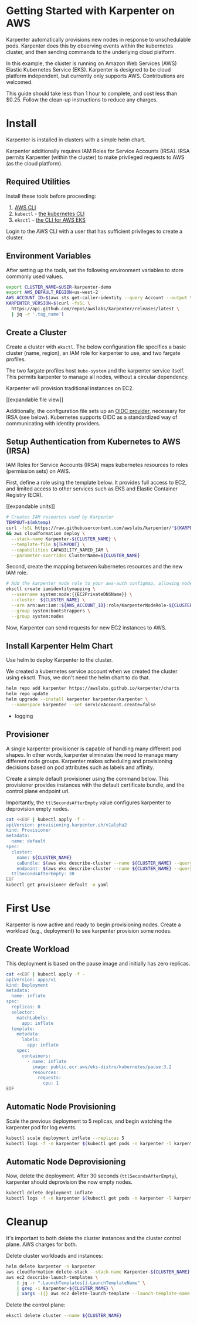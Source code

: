 # Getting Started with Karpenter on AWS

Karpenter automatically provisions new nodes in response to unschedulable  pods. Karpenter does this by observing events within the kubernetes cluster, and then sending commands to the underlying cloud platform. 

In this example, the cluster is running on Amazon Web Services (AWS) Elastic Kubernetes Service (EKS). Karpenter is designed to be cloud platform independent, but currently only supports AWS. Contributions are welcomed. 

This guide should take less than 1 hour to complete, and cost less than $0.25. Follow the clean-up instructions to reduce any charges.

# Install

Karpenter is installed in clusters with a simple helm chart.

Karpenter additionally requires IAM Roles for Service Accounts (IRSA). IRSA permits Karpenter (within the cluster) to make privileged requests to AWS (as the cloud platform). 

## Required Utilities

Install these tools before proceeding:

1. [AWS CLI](https://docs.aws.amazon.com/cli/latest/userguide/install-cliv2-linux.html)
2. `kubectl` - [the kubernetes CLI](https://kubernetes.io/docs/tasks/tools/install-kubectl-linux/)
3. `eksctl` - [the CLI for AWS EKS](https://docs.aws.amazon.com/eks/latest/userguide/eksctl.html)

Login to the AWS CLI with a user that has sufficient privileges to create a cluster. 

## Environment Variables

After setting up the tools, set the following environment variables to store commonly used values. 

```bash
export CLUSTER_NAME=$USER-karpenter-demo
export AWS_DEFAULT_REGION=us-west-2
AWS_ACCOUNT_ID=$(aws sts get-caller-identity --query Account --output text)
KARPENTER_VERSION=$(curl -fsSL \
  https://api.github.com/repos/awslabs/karpenter/releases/latest \
  | jq -r '.tag_name')
```

## Create a Cluster

Create a cluster with `eksctl`. The below configuration file specifies a basic cluster (name, region), an IAM role for karpenter to use, and two fargate profiles. 

The two fargate profiles host `kube-system` and the karpenter service itself. This permits karpenter to manage all nodes, without a circular dependency. 

Karpenter will provision traditional instances on EC2. 

[[expandable file view]]

Additionally, the configuration file sets up an [OIDC provider](https://kubernetes.io/docs/reference/access-authn-authz/authentication/#openid-connect-tokens), necessary for IRSA (see below). Kubernetes supports OIDC as a standardized way of communicating with identity providers. 

## Setup Authentication from Kubernetes to AWS (IRSA)

IAM Roles for Service Accounts (IRSA) maps kubernetes resources to roles (permission sets) on AWS. 

First, define a role using the template below. It provides full access to EC2, and limited access to other services such as EKS and Elastic Container Registry (ECR).

[[expandable units]]

```bash
# Creates IAM resources used by Karpenter
TEMPOUT=$(mktemp)
curl -fsSL https://raw.githubusercontent.com/awslabs/karpenter/"${KARPENTER_VERSION}"/docs/aws/karpenter.cloudformation.yaml > $TEMPOUT \
&& aws cloudformation deploy \
  --stack-name Karpenter-${CLUSTER_NAME} \
  --template-file ${TEMPOUT} \
  --capabilities CAPABILITY_NAMED_IAM \
  --parameter-overrides ClusterName=${CLUSTER_NAME}
```

Second, create the mapping between kubernetes resources and the new IAM role. 

```bash
# Add the karpenter node role to your aws-auth configmap, allowing nodes with this role to connect to the cluster.
eksctl create iamidentitymapping \
  --username system:node:{{EC2PrivateDNSName}} \
  --cluster  ${CLUSTER_NAME} \
  --arn arn:aws:iam::${AWS_ACCOUNT_ID}:role/KarpenterNodeRole-${CLUSTER_NAME} \
  --group system:bootstrappers \
  --group system:nodes
```

Now, Karpenter can send requests for new EC2 instances to AWS. 

## Install Karpenter Helm Chart

Use helm to deploy Karpenter to the cluster. 

We created a kubernetes service account when we created the cluster using eksctl. Thus, we don't need the helm chart to do that.

```bash
helm repo add karpenter https://awslabs.github.io/karpenter/charts
helm repo update
helm upgrade --install karpenter karpenter/karpenter \
  --namespace karpenter --set serviceAccount.create=false
```

- logging

## Provisioner

A single karpenter provisioner is capable of handling many different pod shapes. In other words, karpenter eliminates the need to manage many different node groups. Karpenter makes scheduling and provisioning decisions based on pod attributes such as labels and affinity. 

Create a simple default provisioner using the command below. This provisioner provides instances with the default certificate bundle, and the control plane endpoint url. 

Importantly, the `ttlSecondsAfterEmpty` value configures karpenter to deprovision empty nodes. 

```bash
cat <<EOF | kubectl apply -f -
apiVersion: provisioning.karpenter.sh/v1alpha2
kind: Provisioner
metadata:
  name: default
spec:
  cluster:
    name: ${CLUSTER_NAME}
    caBundle: $(aws eks describe-cluster --name ${CLUSTER_NAME} --query "cluster.certificateAuthority.data" --output json)
    endpoint: $(aws eks describe-cluster --name ${CLUSTER_NAME} --query "cluster.endpoint" --output json)
  ttlSecondsAfterEmpty: 30
EOF
kubectl get provisioner default -o yaml
```

# First Use

Karpenter is now active and ready to begin provisioning nodes. Create a workload (e.g., deployment) to see karpenter provision some nodes. 

## Create Workload

This deployment is based on the pause image and initially has zero replicas. 

```bash
cat <<EOF | kubectl apply -f -
apiVersion: apps/v1
kind: Deployment
metadata:
  name: inflate
spec:
  replicas: 0
  selector:
    matchLabels:
      app: inflate
  template:
    metadata:
      labels:
        app: inflate
    spec:
      containers:
        - name: inflate
          image: public.ecr.aws/eks-distro/kubernetes/pause:3.2
          resources:
            requests:
              cpu: 1
EOF
```
## Automatic Node Provisioning 

Scale the previous deployment to 5 replicas, and begin watching the karpenter pod for log events. 

```bash
kubectl scale deployment inflate --replicas 5
kubectl logs -f -n karpenter $(kubectl get pods -n karpenter -l karpenter=controller -o name)
```

## Automatic Node Deprovisioning

Now, delete the deployment. After 30 seconds (`ttlSecondsAfterEmpty`), karpenter should deprovision the now empty nodes. 

```bash
kubectl delete deployment inflate
kubectl logs -f -n karpenter $(kubectl get pods -n karpenter -l karpenter=controller -o name)
```

# Cleanup

It's important to both delete the cluster instances and the cluster control plane. AWS charges for both. 

Delete cluster workloads and instances: 

```bash
helm delete karpenter -n karpenter
aws cloudformation delete-stack --stack-name Karpenter-${CLUSTER_NAME}
aws ec2 describe-launch-templates \
    | jq -r ".LaunchTemplates[].LaunchTemplateName" \
    | grep -i Karpenter-${CLUSTER_NAME} \
    | xargs -I{} aws ec2 delete-launch-template --launch-template-name {}
```

Delete the control plane: 

```bash
eksctl delete cluster --name ${CLUSTER_NAME}
```

